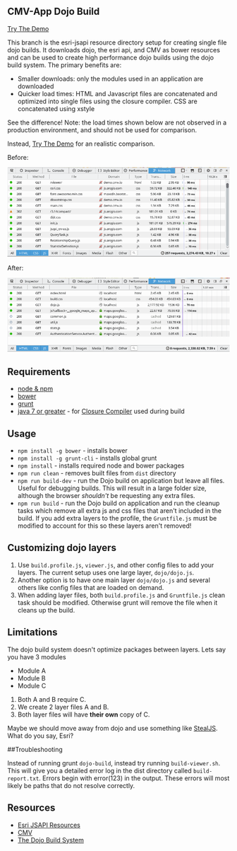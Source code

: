 ## CMV-App Dojo Build

[Try The Demo](http://cmv.github.io/cmv-app-dojo-builder/dist/index.html)

This branch is the esri-jsapi resource directory setup for creating single file dojo builds. It downloads dojo, the esri api, and CMV as bower resources and can be used to create high performance dojo builds using the dojo build system. The primary benefits are:

 * Smaller downloads: only the modules used in an application are downloaded
 * Quicker load times: HTML and Javascript files are concatenated and optimized into single files using the closure compiler. CSS are concatenated using xstyle

See the difference! Note: the load times shown below are not observed in a production environment, and should not be used for comparison.

Instead, [Try The Demo](http://cmv.github.io/cmv-app-dojo-builder/dist/index.html) for an realistic comparison.

Before:

![Before Build](./before.png)

After:

![After Build](./after.png)

## Requirements
* [node & npm](https://nodejs.org/)
* [bower](http://bower.io/)
* [grunt](http://gruntjs.com/)
* [java 7 or greater](https://java.com/en/download/) - for [Closure Compiler](https://github.com/google/closure-compiler) used during build

## Usage
* `npm install -g bower` - installs bower
* `npm install -g grunt-cli` - installs global grunt
* `npm install` - installs required node and bower packages
* `npm run clean` - removes built files from `dist` directory
* `npm run build-dev` - run the Dojo build on application but leave all files. Useful for debugging builds. This will result in a large folder size, although the browser *shouldn't* be requesting any extra files.
* `npm run build` - run the Dojo build on application and run the cleanup tasks which remove all extra js and css files that aren't included in the build. If you add extra layers to the profile, the `Gruntfile.js` must be modified to account for this so these layers aren't removed!

## Customizing dojo layers

1. Use `build.profile.js`, `viewer.js`, and other config files to add your layers. The current setup uses one large layer, `dojo/dojo.js`.
2. Another option is to have one main layer `dojo/dojo.js` and several others like config files that are loaded on demand.
3. When adding layer files, both `build.profile.js` and `Gruntfile.js` clean task should be modified. Otherwise grunt will remove the file when it cleans up the build.

## Limitations

The dojo build system doesn't optimize packages between layers. Lets say you have 3 modules

 * Module A
 * Module B
 * Module C

1. Both A and B require C.
2. We create 2 layer files A and B.
3. Both layer files will have **their own** copy of C.

Maybe we should move away from dojo and use something like [StealJS](http://stealjs.com). What do you say, Esri?

##Troubleshooting

Instead of running grunt `dojo-build`, instead try running `build-viewer.sh`. This will give you a detailed error log in the dist directory called `build-report.txt`. Errors begin with error(123) in the output. These errors will most likely be paths that do not resolve correctly.

## Resources

* [Esri JSAPI Resources](https://github.com/Esri/jsapi-resources)
* [CMV](https://github.com/cmv/cmv-app)
* [The Dojo Build System](https://dojotoolkit.org/reference-guide/1.10/build/)
